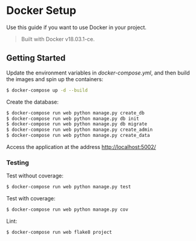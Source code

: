 # Docker Setup

Use this guide if you want to use Docker in your project.

> Built with Docker v18.03.1-ce.

## Getting Started

Update the environment variables in *docker-compose.yml*, and then build the images and spin up the containers:

```sh
$ docker-compose up -d --build
```

Create the database:

```sh
$ docker-compose run web python manage.py create_db
$ docker-compose run web python manage.py db init
$ docker-compose run web python manage.py db migrate
$ docker-compose run web python manage.py create_admin
$ docker-compose run web python manage.py create_data
```

Access the application at the address [http://localhost:5002/](http://localhost:5002/)

### Testing

Test without coverage:

```sh
$ docker-compose run web python manage.py test
```

Test with coverage:

```sh
$ docker-compose run web python manage.py cov
```

Lint:

```sh
$ docker-compose run web flake8 project
```
